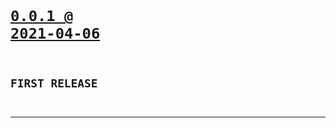 <code>

# [0.0.1 @ 2021-04-06](https://github.com/cogsmith/test/releases/tag/0.0.1)

## FIRST RELEASE

</code>

---
